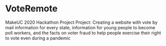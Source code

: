 # VoteRemote
MakeUC 2020 Hackathon Project
Project: Creating a website with vote by mail information for every state, information for young people to become poll workers, and the facts on voter fraud to help people exercise their right to vote even during a pandemic
